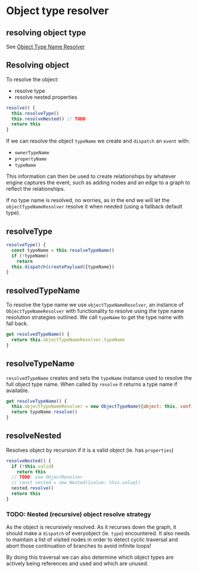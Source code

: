 # Object type resolver

## resolving object type

See [Object Type Name Resolver](../ObjectTypeNameResolver.md)

## Resolving object

To resolve the object:

- resolve type
- resolve nested properties

```js
resolve() {
  this.resolveType()
  this.resolveNested() // TODO
  return this
}
```

If we can resolve the object `typeName` we create and `dispatch`
an `event` with:

- `ownerTypeName`
- `propertyName`
- `typeName`

This information can then be used to create relationships by whatever engine captures the event, such as adding nodes and an edge to a graph to reflect the relationships.

If no type name is resolved, no worries, as in the end we will let the `objectTypeNameResolver` resolve it when needed (using a fallback default type).

## resolveType

```js
resolveType() {
  const typeName = this.resolveTypeName()
  if (!typeName)
    return
  this.dispatch(createPayload({typeName})
}
```

## resolvedTypeName

To resolve the type name we use `objectTypeNameResolver`, an instance of `ObjectTypeNameResolver` with functionality to resolve using the type name resolution strategies outlined. We call `typeName` to get the type name with fall back.

```js
get resolvedTypeName() {
  return this.objectTypeNameResolver.typeName
}
```

## resolveTypeName

`resolvedTypeName` creates and sets the `typeName` instance used to resolve the full object type name. When called by `resolve` it returns a type name if available.

```js
get resolveTypeName() {
  this.objectTypeNameResolver = new ObjectTypeName({object: this, config: this.config})
  return typeName.resolve()
}
```

## resolveNested

Resolves object by recursion if it is a valid object (ie. has `properties`)

```js
resolveNested() {
  if (!this.valid)
    return this
  // TODO: use ObjectResolver
  // const nested = new Nested({value: this.value})
  nested.resolve()
  return this
}
```

### TODO: Nested (recursive) object resolve strategy

As the object is recursively resolved. As it recurses down the graph, it should make a `dispatch` of everyobject (ie. `type`) encountered. It also needs to maintain a list of visited nodes in order to detect cyclic traversal and abort those continuation of branches to avoid infinite loops!

By doing this traversal we can also determine which object types are actively being references and used and which are unused.
